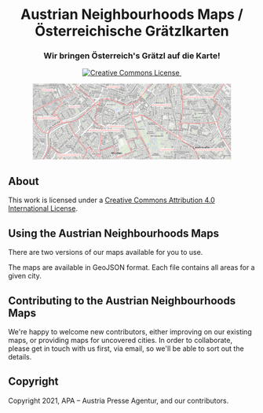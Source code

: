 <h1 align="center">
  Austrian Neighbourhoods Maps / Österreichische Grätzlkarten
</h1>

<h3 align="center">
  Wir bringen Österreich's Grätzl auf die Karte!
</h3>

<p align="center">
  <a rel="license" href="http://creativecommons.org/licenses/by/4.0/">
    <img alt="Creative Commons License" style="border-width:0" src="https://img.shields.io/badge/licence-CC--by-green.svg" />
  </a>

  <a href="https://github.com/apa-newsroom/austrian-neighbourhoods-maps/">
    <img src="https://img.shields.io/badge/cities-1-green.svg" alt="" role="none" />
  </a>

</p>

<p align="center">
  <a href="https://github.com/apa-newsroom/austrian-neighbourhoods-maps/">
    <img src="/.github/hero-map.png" alt="" role="none" style="max-width: 80%" />
  </a>
</p>

## About

This work is licensed under a <a rel="license" href="http://creativecommons.org/licenses/by/4.0/">Creative Commons Attribution 4.0 International License</a>.

## Using the Austrian Neighbourhoods Maps

There are two versions of our maps available for you to use.

The maps are available in GeoJSON format.
Each file contains all areas for a given city.

## Contributing to the Austrian Neighbourhoods Maps

We're happy to welcome new contributors, either improving on our existing maps, or providing maps for uncovered cities.
In order to collaborate, please get in touch with us first, via email, so we'll be able to sort out the details.

## Copyright

Copyright 2021, APA – Austria Presse Agentur, and our contributors.
